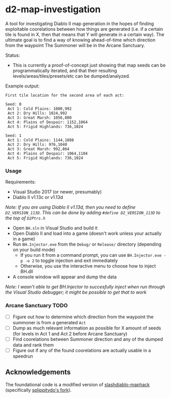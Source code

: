 d2-map-investigation
====================

A tool for investigating Diablo II map generation in the hopes of finding exploitable coorelations between how things are generated (i.e. if a certain tile is found in X, then that means that Y will generate in a certain way). The ultimate goal is to find a way of knowing ahead-of-time which direction from the waypoint The Summoner will be in the Arcane Sanctuary.

Status:
- This is currently a proof-of-concept just showing that map seeds can be programmatically iterated, and that their resulting levels/areas/tiles/presets/etc can be dumped/analyzed.

Example output:
```
First tile location for the second area of each act:

Seed: 0
 Act 1: Cold Plains: 1080,992
 Act 2: Dry Hills: 1024,992
 Act 3: Great Marsh: 1056,800
 Act 4: Plains of Despair: 1152,1064
 Act 5: Frigid Highlands: 736,1024

Seed: 1
 Act 1: Cold Plains: 1144,1088
 Act 2: Dry Hills: 976,1040
 Act 3: Great Marsh: 992,864
 Act 4: Plains of Despair: 1064,1104
 Act 5: Frigid Highlands: 736,1024
 ```

### Usage

Requirements:
- Visual Studio 2017 (or newer, presumably)
- Diablo II v1.13c or v1.13d

*Note: If you are using Diablo II v1.13d, then you need to define `D2_VERSION_113D`. This can be done by adding `#define D2_VERSION_113D` to the top of `D2Ptrs.h`*

- Open `BH.sln` in Visual Studio and build it
- Open Diablo II and load into a game (doesn't work unless your actually in a game)
- Run `BH.Injector.exe` from the `Debug/` or `Release/` directory (depending on your build mode)
  + If you run it from a command prompt, you can use `BH.Injector.exe -p -o 2` to toggle injection and exit immediately
  + Otherwise, you use the interactive menu to choose how to inject BH.dll
- A console window will appear and dump the data

*Note: I wasn't able to get BH.Injector to succesfully inject when run through the Visual Studio debugger; it might be possible to get that to work*

### Arcane Sanctuary TODO

- [ ] Figure out how to determine which direction from the waypoint the summoner is from a generated `Act`
- [ ] Dump as much relevant information as possible for X amount of seeds (for levels in Act 1 and Act 2 before Arcane Sanctuary)
- [ ] Find coorelations between Summoner direction and any of the dumped data and rank them
- [ ] Figure out if any of the found coorelations are actually usable in a speedrun

## Acknowledgements

The foundational code is a modified version of [slashdiablo-maphack](https://github.com/underbent/slashdiablo-maphack) (specifically [splippitydo's fork](https://github.com/slippittydo/slashdiablo-maphack)).
